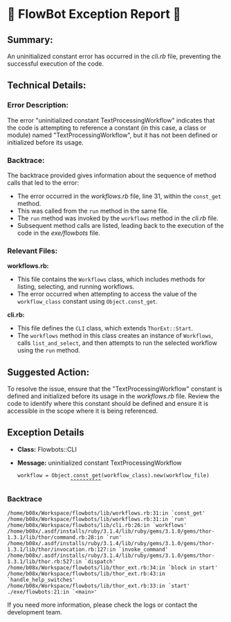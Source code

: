 # 🤖 FlowBot Exception Report 🤖


## Summary: 
An uninitialized constant error has occurred in the *cli.rb* file, preventing the successful execution of the code. 

## Technical Details: 
### Error Description: 
The error "uninitialized constant TextProcessingWorkflow" indicates that the code is attempting to reference a constant (in this case, a class or module) named "TextProcessingWorkflow", but it has not been defined or initialized before its usage. 

### Backtrace: 
The backtrace provided gives information about the sequence of method calls that led to the error: 

- The error occurred in the *workflows.rb* file, line 31, within the `const_get` method. 
- This was called from the `run` method in the same file. 
- The `run` method was invoked by the `workflows` method in the *cli.rb* file. 
- Subsequent method calls are listed, leading back to the execution of the code in the *exe/flowbots* file. 

### Relevant Files: 
**workflows.rb:** 
- This file contains the `Workflows` class, which includes methods for listing, selecting, and running workflows. 
- The error occurred when attempting to access the value of the `workflow_class` constant using `Object.const_get`. 

**cli.rb:** 
- This file defines the `CLI` class, which extends `ThorExt::Start`. 
- The `workflows` method in this class creates an instance of `Workflows`, calls `list_and_select`, and then attempts to run the selected workflow using the `run` method. 

## Suggested Action: 
To resolve the issue, ensure that the "TextProcessingWorkflow" constant is defined and initialized before its usage in the *workflows.rb* file. Review the code to identify where this constant should be defined and ensure it is accessible in the scope where it is being referenced.


## Exception Details

- **Class:** Flowbots::CLI
- **Message:** uninitialized constant TextProcessingWorkflow

      workflow = Object.const_get(workflow_class).new(workflow_file)
                       ^^^^^^^^^^

### Backtrace

```
/home/b08x/Workspace/flowbots/lib/workflows.rb:31:in `const_get'
/home/b08x/Workspace/flowbots/lib/workflows.rb:31:in `run'
/home/b08x/Workspace/flowbots/lib/cli.rb:26:in `workflows'
/home/b08x/.asdf/installs/ruby/3.1.4/lib/ruby/gems/3.1.0/gems/thor-1.3.1/lib/thor/command.rb:28:in `run'
/home/b08x/.asdf/installs/ruby/3.1.4/lib/ruby/gems/3.1.0/gems/thor-1.3.1/lib/thor/invocation.rb:127:in `invoke_command'
/home/b08x/.asdf/installs/ruby/3.1.4/lib/ruby/gems/3.1.0/gems/thor-1.3.1/lib/thor.rb:527:in `dispatch'
/home/b08x/Workspace/flowbots/lib/thor_ext.rb:34:in `block in start'
/home/b08x/Workspace/flowbots/lib/thor_ext.rb:43:in `handle_help_switches'
/home/b08x/Workspace/flowbots/lib/thor_ext.rb:33:in `start'
./exe/flowbots:21:in `<main>'
```

If you need more information, please check the logs or contact the development team.
